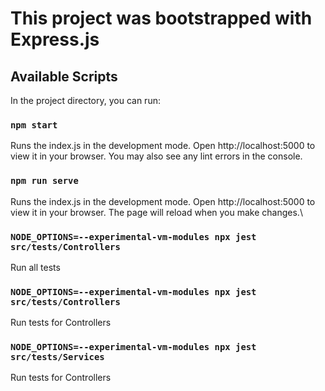 # This project was bootstrapped with Express.js

## Available Scripts

In the project directory, you can run:

### `npm start`

Runs the index.js in the development mode.
Open http://localhost:5000 to view it in your browser.
You may also see any lint errors in the console.

### `npm run serve`

Runs the index.js in the development mode.
Open http://localhost:5000 to view it in your browser.
The page will reload when you make changes.\

### `NODE_OPTIONS=--experimental-vm-modules npx jest src/tests/Controllers`
Run all tests

### `NODE_OPTIONS=--experimental-vm-modules npx jest src/tests/Controllers`
Run tests for Controllers

### `NODE_OPTIONS=--experimental-vm-modules npx jest src/tests/Services`
Run tests for Controllers
